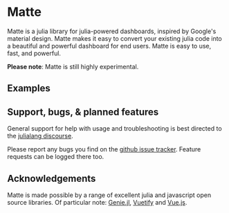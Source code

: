 # Matte

Matte is a julia library for julia-powered dashboards, inspired by Google's material design. Matte makes it easy to convert your existing julia code into a beautiful and powerful dashboard for end users. Matte is easy to use, fast, and powerful.

**Please note**: Matte is still highly experimental.

## Examples


## Support, bugs, & planned features

General support for help with usage and troubleshooting is best directed to the [julialang discourse](https://discourse.julialang.org/).

Please report any bugs you find on the [github issue tracker](https://github.com/angusmoore/Matte.jl/issues). Feature requests can be logged there too.

## Acknowledgements

Matte is made possible by a range of excellent julia and javascript open source libraries. Of particular note: [Genie.jl](https://genieframework.github.io/Genie.jl/), [Vuetify](https://vuetifyjs.com/) and [Vue.js](https://vuejs.org/).
